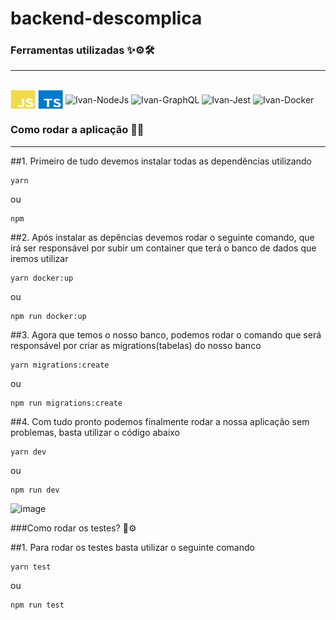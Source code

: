 # backend-descomplica

### Ferramentas utilizadas ✨⚙🛠

<hr>
<div style="display: inline_block"><br>
  <img align="center" alt="Ivan-Js" height="30" width="40" src="https://raw.githubusercontent.com/devicons/devicon/master/icons/javascript/javascript-plain.svg">
  <img align="center" alt="Ivan-Ts" height="30" width="40" src="https://raw.githubusercontent.com/devicons/devicon/master/icons/typescript/typescript-plain.svg">
  <img align="center" alt="Ivan-NodeJs" height="30" width="40" src="https://cdn.jsdelivr.net/gh/devicons/devicon/icons/nodejs/nodejs-original.svg">
  <img align="center" alt="Ivan-GraphQL" height="30" width="40" src="https://cdn.jsdelivr.net/gh/devicons/devicon/icons/graphql/graphql-plain.svg">
  <img align="center" alt="Ivan-Jest" height="30" width="40" src="https://cdn.jsdelivr.net/gh/devicons/devicon/icons/jest/jest-plain.svg">
  <img align="center" alt="Ivan-Docker" height="30" width="40" src="https://cdn.jsdelivr.net/gh/devicons/devicon/icons/docker/docker-original.svg">
</div>

### Como rodar a aplicação 🚀🔥

<hr>

##1. Primeiro de tudo devemos instalar todas as dependências utilizando

```
yarn
```

ou

```
npm
```

##2. Após instalar as depências devemos rodar o seguinte comando, que irá ser responsável por subir um container que terá o banco de dados que iremos utilizar

```
yarn docker:up
```

ou

```
npm run docker:up
```

##3. Agora que temos o nosso banco, podemos rodar o comando que será responsável por criar as migrations(tabelas) do nosso banco

```
yarn migrations:create
```

ou

```
npm run migrations:create
```

##4. Com tudo pronto podemos finalmente rodar a nossa aplicação sem problemas, basta utilizar o código abaixo

```
yarn dev
```

ou

```
npm run dev
```

![image](https://user-images.githubusercontent.com/62350674/184053305-51d8e98b-a806-450c-a1fb-1b12d6346ca7.png)

###Como rodar os testes? 🧪⚙

##1. Para rodar os testes basta utilizar o seguinte comando

```
yarn test
```

ou

```
npm run test
```

